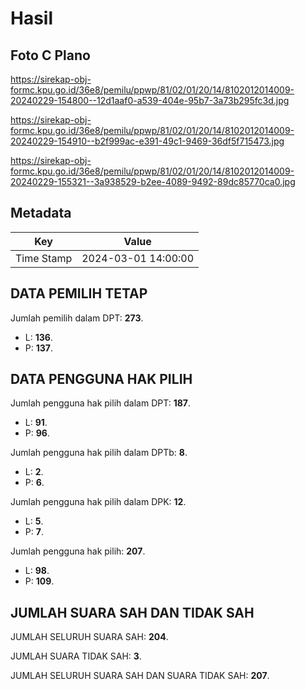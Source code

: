 # Hasil

## Foto C Plano

https://sirekap-obj-formc.kpu.go.id/36e8/pemilu/ppwp/81/02/01/20/14/8102012014009-20240229-154800--12d1aaf0-a539-404e-95b7-3a73b295fc3d.jpg

https://sirekap-obj-formc.kpu.go.id/36e8/pemilu/ppwp/81/02/01/20/14/8102012014009-20240229-154910--b2f999ac-e391-49c1-9469-36df5f715473.jpg

https://sirekap-obj-formc.kpu.go.id/36e8/pemilu/ppwp/81/02/01/20/14/8102012014009-20240229-155321--3a938529-b2ee-4089-9492-89dc85770ca0.jpg


## Metadata

| Key        | Value               |
| ---------- | ------------------- |
| Time Stamp | 2024-03-01 14:00:00 |


## DATA PEMILIH TETAP

Jumlah pemilih dalam DPT: **273**.
 * L: **136**.
 * P: **137**.

## DATA PENGGUNA HAK PILIH

Jumlah pengguna hak pilih dalam DPT: **187**.
 * L: **91**.
 * P: **96**.

Jumlah pengguna hak pilih dalam DPTb: **8**.
 * L: **2**.
 * P: **6**.

Jumlah pengguna hak pilih dalam DPK: **12**.
 * L: **5**.
 * P: **7**.

Jumlah pengguna hak pilih: **207**.
 * L: **98**.
 * P: **109**.

## JUMLAH SUARA SAH DAN TIDAK SAH

JUMLAH SELURUH SUARA SAH: **204**.

JUMLAH SUARA TIDAK SAH: **3**.

JUMLAH SELURUH SUARA SAH DAN SUARA TIDAK SAH: **207**.


